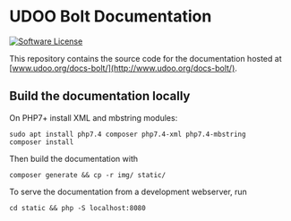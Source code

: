 # UDOO Bolt Documentation

[![Software License](https://img.shields.io/badge/license-MIT-brightgreen.svg?style=flat-square)](https://github.com/UDOOboard/Bolt-Docs/LICENSE)

This repository contains the source code for the documentation hosted at [www.udoo.org/docs-bolt/](http://www.udoo.org/docs-bolt/).


## Build the documentation locally
On PHP7+ install XML and mbstring modules:

    sudo apt install php7.4 composer php7.4-xml php7.4-mbstring
    composer install

Then build the documentation with

    composer generate && cp -r img/ static/

To serve the documentation from a development webserver, run

    cd static && php -S localhost:8080
